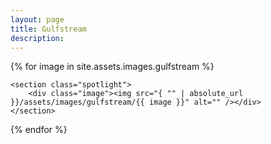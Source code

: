 ```yaml
---
layout: page
title: Gulfstream
description: 
---
```

{% for image in site.assets.images.gulfstream %}

	<section class="spotlight">
		<div class="image"><img src="{ "" | absolute_url }}/assets/images/gulfstream/{{ image }}" alt="" /></div>
	</section>
{% endfor %}
